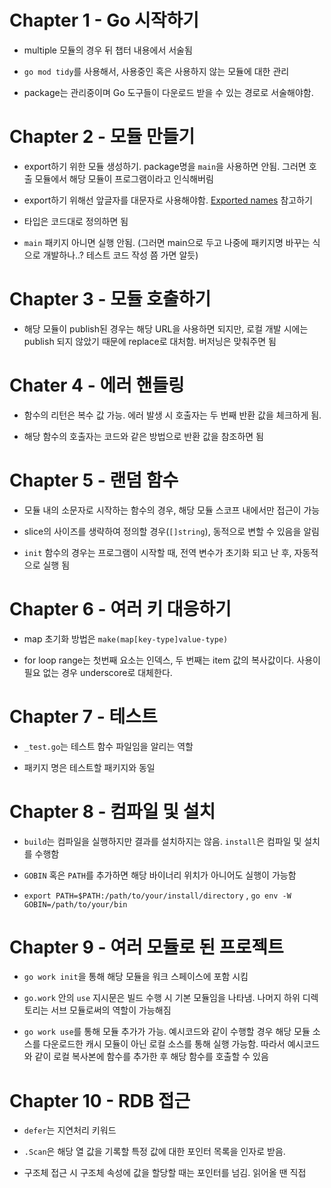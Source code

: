 # Chapter 1 - Go 시작하기

- multiple 모듈의 경우 뒤 챕터 내용에서 서술됨

- `go mod tidy`를 사용해서, 사용중인 혹은 사용하지 않는 모듈에 대한 관리

- package는 관리중이며 Go 도구들이 다운로드 받을 수 있는 경로로 서술해야함.

# Chapter 2 - 모듈 만들기

- export하기 위한 모듈 생성하기. package명을 `main`을 사용하면 안됨. 그러면 호출 모듈에서 해당 모듈이 프로그램이라고 인식해버림

- export하기 위해선 앞글자를 대문자로 사용해야함. [Exported names](https://go.dev/tour/basics/3) 참고하기

- 타입은 코드대로 정의하면 됨

- `main` 패키지 아니면 실행 안됨. (그러면 main으로 두고 나중에 패키지명 바꾸는 식으로 개발하나..? 테스트 코드 작성 쯤 가면 알듯)

# Chapter 3 - 모듈 호출하기

- 해당 모듈이 publish된 경우는 해당 URL을 사용하면 되지만, 로컬 개발 시에는 publish 되지 않았기 때문에 replace로 대처함. 버저닝은 맞춰주면 됨

# Chater 4 - 에러 핸들링

- 함수의 리턴은 복수 값 가능. 에러 발생 시 호출자는 두 번째 반환 값을 체크하게 됨.

- 해당 함수의 호출자는 코드와 같은 방법으로 반환 값을 참조하면 됨

# Chapter 5 - 랜덤 함수

- 모듈 내의 소문자로 시작하는 함수의 경우, 해당 모듈 스코프 내에서만 접근이 가능

- slice의 사이즈를 생략하여 정의할 경우(`[]string`), 동적으로 변할 수 있음을 알림

- `init` 함수의 경우는 프로그램이 시작할 때, 전역 변수가 초기화 되고 난 후, 자동적으로 실행 됨

# Chapter 6 - 여러 키 대응하기

- map 초기화 방법은 `make(map[key-type]value-type)`

- for loop range는 첫번째 요소는 인덱스, 두 번째는 item 값의 복사값이다. 사용이 필요 없는 경우 underscore로 대체한다.

# Chapter 7 - 테스트

- `_test.go`는 테스트 함수 파일임을 알리는 역할

- 패키지 명은 테스트할 패키지와 동일

# Chapter 8 - 컴파일 및 설치

- `build`는 컴파일을 실행하지만 결과를 설치하지는 않음. `install`은 컴파일 및 설치를 수행함

- `GOBIN` 혹은 `PATH`를 추가하면 해당 바이너리 위치가 아니어도 실행이 가능함

- `export PATH=$PATH:/path/to/your/install/directory` , `go env -W GOBIN=/path/to/your/bin`

# Chapter 9 - 여러 모듈로 된 프로젝트

- `go work init`을 통해 해당 모듈을 워크 스페이스에 포함 시킴

- `go.work` 안의 `use` 지시문은 빌드 수행 시 기본 모듈임을 나타냄. 나머지 하위 디렉토리는 서브 모듈로써의 역할이 가능해짐

- `go work use`를 통해 모듈 추가가 가능. 예시코드와 같이 수행할 경우 해당 모듈 소스를 다운로드한 캐시 모듈이 아닌 로컬 소스를 통해 실행 가능함. 따라서 예시코드와 같이 로컬 복사본에 함수를 추가한 후 해당 함수를 호출할 수 있음

# Chapter 10 - RDB 접근

- `defer`는 지연처리 키워드

- `.Scan`은 해당 열 값을 기록할 특정 값에 대한 포인터 목록을 인자로 받음.

- 구조체 접근 시 구조체 속성에 값을 할당할 때는 포인터를 넘김. 읽어올 땐 직접


